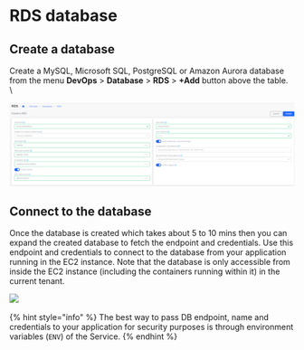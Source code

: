 # RDS database

## Create a database <a href="#0-toc-title" id="0-toc-title"></a>

Create a MySQL, Microsoft SQL, PostgreSQL or Amazon Aurora database from the menu **DevOps** > **Database** > **RDS** > **+Add** button above the table.\
\


![](<../../../.gitbook/assets/image (47).png>)

## Connect to the database <a href="#1-toc-title" id="1-toc-title"></a>

Once the database is created which takes about 5 to 10 mins then you can expand the created database to fetch the endpoint and credentials. Use this endpoint and credentials to connect to the database from your application running in the EC2 instance. Note that the database is only accessible from inside the EC2 instance (including the containers running within it) in the current tenant.

![](https://duplocloud.com/wp-content/uploads/2021/11/rdsdetails.png)

{% hint style="info" %}
The best way to pass DB endpoint, name and credentials to your application for security purposes is through environment variables (`ENV`) of the Service.
{% endhint %}
